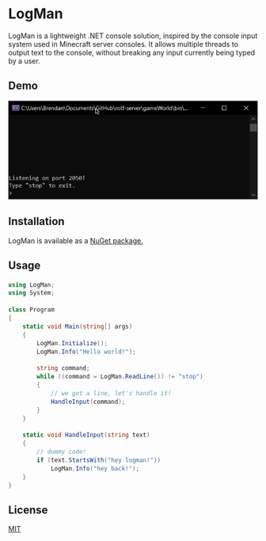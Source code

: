 # LogMan

LogMan is a lightweight .NET console solution, inspired by the console input system used in Minecraft server consoles. It allows multiple threads to output text to the console, without breaking any input currently being typed by a user.

## Demo
![Uninterrupted logging](assets/demo.gif)

## Installation
LogMan is available as a [NuGet package.](https://www.nuget.org/packages/LogMan/)

## Usage

```csharp
using LogMan;
using System;

class Program
{
    static void Main(string[] args)
    {
        LogMan.Initialize();
        LogMan.Info("Hello world!");

        string command;
        while ((command = LogMan.ReadLine()) != "stop")
        {
            // we got a line, let's handle it!
            HandleInput(command);
        }
    }

    static void HandleInput(string text)
    {
        // dummy code!
        if (text.StartsWith("hey logman!"))
            LogMan.Info("hey back!");
    }
}
```


## License
[MIT](https://choosealicense.com/licenses/mit/)